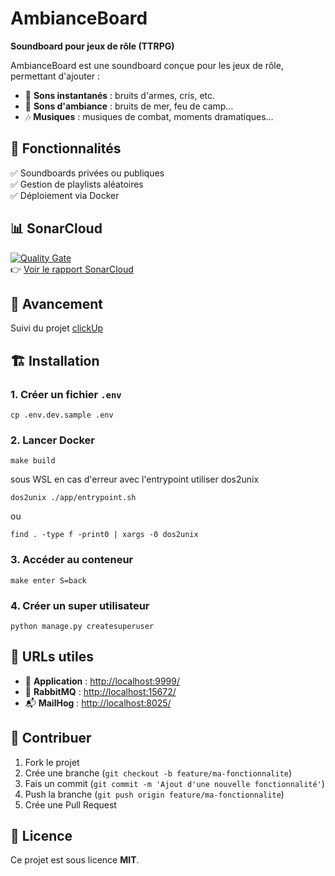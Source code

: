 # AmbianceBoard  
**Soundboard pour jeux de rôle (TTRPG)**  

AmbianceBoard est une soundboard conçue pour les jeux de rôle, permettant d'ajouter :  
- 🔫 **Sons instantanés** : bruits d'armes, cris, etc.  
- 🌊 **Sons d'ambiance** : bruits de mer, feu de camp…  
- 🎶 **Musiques** : musiques de combat, moments dramatiques…  

## 🚀 Fonctionnalités  
✅ Soundboards privées ou publiques  
✅ Gestion de playlists aléatoires  
✅ Déploiement via Docker  

## 📊 SonarCloud  
[![Quality Gate](https://sonarcloud.io/api/project_badges/measure?project=chaBiselx_AmbianceBoard&metric=alert_status)](https://sonarcloud.io/project/overview?id=chaBiselx_AmbianceBoard)  
👉 [Voir le rapport SonarCloud](https://sonarcloud.io/project/overview?id=chaBiselx_AmbianceBoard)  

## 🤝 Avancement 
Suivi du projet
[clickUp](https://sharing.clickup.com/9014791178/l/h/8cn5k0a-554/d11e2ded9d8d1d4)

## 🏗️ Installation  

### 1. Créer un fichier `.env`  
```shell  
cp .env.dev.sample .env  
```  

### 2. Lancer Docker  
```shell  
make build
```  

sous WSL en cas d'erreur avec l'entrypoint utiliser dos2unix
```shell
dos2unix ./app/entrypoint.sh
```

ou 
```shell
find . -type f -print0 | xargs -0 dos2unix
```

### 3. Accéder au conteneur  
```shell  
make enter S=back
```  

### 4. Créer un super utilisateur  
```shell  
python manage.py createsuperuser  
```  

## 🔗 URLs utiles  
- 🚀 **Application** : [http://localhost:9999/](http://localhost:9999/)  
- 🐰 **RabbitMQ** : [http://localhost:15672/](http://localhost:15672/)  
- 📬 **MailHog** : [http://localhost:8025/](http://localhost:8025/)  

## 🤝 Contribuer  
1. Fork le projet  
2. Crée une branche (`git checkout -b feature/ma-fonctionnalite`)  
3. Fais un commit (`git commit -m 'Ajout d'une nouvelle fonctionnalité'`)  
4. Push la branche (`git push origin feature/ma-fonctionnalite`)  
5. Crée une Pull Request  

## 📝 Licence  
Ce projet est sous licence **MIT**.  
